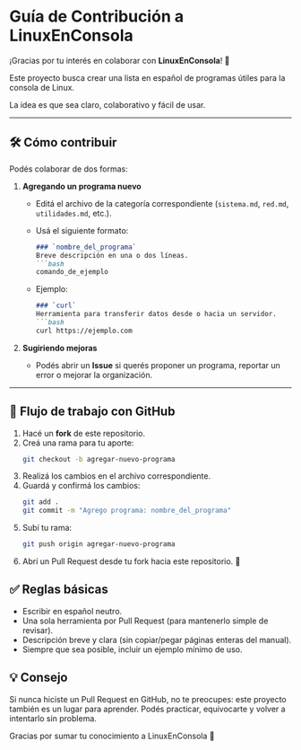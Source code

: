 # Guía de Contribución a LinuxEnConsola

¡Gracias por tu interés en colaborar con **LinuxEnConsola**! 🎉 
 
Este proyecto busca crear una lista en español de programas útiles para la consola de Linux.  

La idea es que sea claro, colaborativo y fácil de usar.  

---

## 🛠️ Cómo contribuir

Podés colaborar de dos formas:

1. **Agregando un programa nuevo**
   - Editá el archivo de la categoría correspondiente (`sistema.md`, `red.md`, `utilidades.md`, etc.).
   - Usá el siguiente formato:

     ```markdown
     ### `nombre_del_programa`
     Breve descripción en una o dos líneas.  
     ```bash
     comando_de_ejemplo
     ```

   - Ejemplo:

     ```markdown
     ### `curl`
     Herramienta para transferir datos desde o hacia un servidor.  
     ```bash
     curl https://ejemplo.com
     ```

2. **Sugiriendo mejoras**
   - Podés abrir un **Issue** si querés proponer un programa, reportar un error o mejorar la organización.

---

## 🚀 Flujo de trabajo con GitHub

1. Hacé un **fork** de este repositorio.  
2. Creá una rama para tu aporte:  
   ```bash
   git checkout -b agregar-nuevo-programa
    ```
3. Realizá los cambios en el archivo correspondiente.
4. Guardá y confirmá los cambios:
   ```bash
   git add .
   git commit -m "Agrego programa: nombre_del_programa"
   ```
5. Subí tu rama:
   ```bash
   git push origin agregar-nuevo-programa
   ```
6. Abrí un Pull Request desde tu fork hacia este repositorio. 🎉

## ✅ Reglas básicas

* Escribir en español neutro.
* Una sola herramienta por Pull Request (para mantenerlo simple de revisar).
* Descripción breve y clara (sin copiar/pegar páginas enteras del manual).
* Siempre que sea posible, incluir un ejemplo mínimo de uso.

## 💡 Consejo

Si nunca hiciste un Pull Request en GitHub, no te preocupes: este proyecto también es un lugar para aprender.
Podés practicar, equivocarte y volver a intentarlo sin problema.

Gracias por sumar tu conocimiento a LinuxEnConsola 🙌
